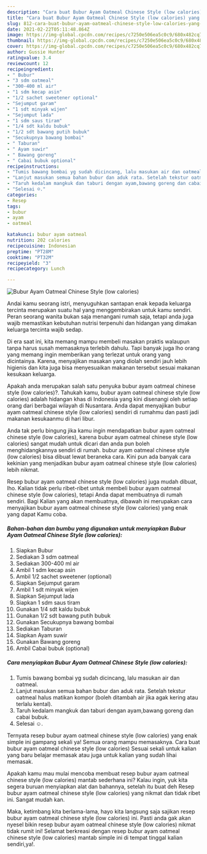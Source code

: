 ```yaml
---
description: "Cara buat Bubur Ayam Oatmeal Chinese Style (low calories) yang enak Untuk Jualan"
title: "Cara buat Bubur Ayam Oatmeal Chinese Style (low calories) yang enak Untuk Jualan"
slug: 812-cara-buat-bubur-ayam-oatmeal-chinese-style-low-calories-yang-enak-untuk-jualan
date: 2021-02-22T05:11:48.864Z
image: https://img-global.cpcdn.com/recipes/c7250e506ea5c0c9/680x482cq70/bubur-ayam-oatmeal-chinese-style-low-calories-foto-resep-utama.jpg
thumbnail: https://img-global.cpcdn.com/recipes/c7250e506ea5c0c9/680x482cq70/bubur-ayam-oatmeal-chinese-style-low-calories-foto-resep-utama.jpg
cover: https://img-global.cpcdn.com/recipes/c7250e506ea5c0c9/680x482cq70/bubur-ayam-oatmeal-chinese-style-low-calories-foto-resep-utama.jpg
author: Gussie Hunter
ratingvalue: 3.4
reviewcount: 12
recipeingredient:
- " Bubur"
- "3 sdm oatmeal"
- "300-400 ml air"
- "1 sdm kecap asin"
- "1/2 sachet sweetener optional"
- "Sejumput garam"
- "1 sdt minyak wijen"
- "Sejumput lada"
- "1 sdm saus tiram"
- "1/4 sdt kaldu bubuk"
- "1/2 sdt bawang putih bubuk"
- "Secukupnya bawang bombai"
- " Taburan"
- " Ayam suwir"
- " Bawang goreng"
- " Cabai bubuk optional"
recipeinstructions:
- "Tumis bawang bombai yg sudah dicincang, lalu masukan air dan oatmeal."
- "Lanjut masukan semua bahan bubur dan aduk rata. Setelah tekstur oatmeal halus matikan kompor (boleh ditambah air jika agak kering atau terlalu kental)."
- "Taruh kedalam mangkuk dan taburi dengan ayam,bawang goreng dan cabai bubuk."
- "Selesai ☺️."
categories:
- Resep
tags:
- bubur
- ayam
- oatmeal

katakunci: bubur ayam oatmeal 
nutrition: 202 calories
recipecuisine: Indonesian
preptime: "PT28M"
cooktime: "PT32M"
recipeyield: "3"
recipecategory: Lunch

---
```



![Bubur Ayam Oatmeal Chinese Style (low calories)](https://img-global.cpcdn.com/recipes/c7250e506ea5c0c9/680x482cq70/bubur-ayam-oatmeal-chinese-style-low-calories-foto-resep-utama.jpg)

Andai kamu seorang istri, menyuguhkan santapan enak kepada keluarga tercinta merupakan suatu hal yang menggembirakan untuk kamu sendiri. Peran seorang  wanita bukan saja menangani rumah saja, tetapi anda juga wajib memastikan kebutuhan nutrisi terpenuhi dan hidangan yang dimakan keluarga tercinta wajib sedap.

Di era  saat ini, kita memang mampu membeli masakan praktis walaupun tanpa harus susah memasaknya terlebih dahulu. Tapi banyak juga lho orang yang memang ingin memberikan yang terlezat untuk orang yang dicintainya. Karena, menyajikan masakan yang diolah sendiri jauh lebih higienis dan kita juga bisa menyesuaikan makanan tersebut sesuai makanan kesukaan keluarga. 



Apakah anda merupakan salah satu penyuka bubur ayam oatmeal chinese style (low calories)?. Tahukah kamu, bubur ayam oatmeal chinese style (low calories) adalah hidangan khas di Indonesia yang kini disenangi oleh setiap orang dari berbagai wilayah di Nusantara. Anda dapat menyajikan bubur ayam oatmeal chinese style (low calories) sendiri di rumahmu dan pasti jadi makanan kesukaanmu di hari libur.

Anda tak perlu bingung jika kamu ingin mendapatkan bubur ayam oatmeal chinese style (low calories), karena bubur ayam oatmeal chinese style (low calories) sangat mudah untuk dicari dan anda pun boleh menghidangkannya sendiri di rumah. bubur ayam oatmeal chinese style (low calories) bisa dibuat lewat beraneka cara. Kini pun ada banyak cara kekinian yang menjadikan bubur ayam oatmeal chinese style (low calories) lebih nikmat.

Resep bubur ayam oatmeal chinese style (low calories) juga mudah dibuat, lho. Kalian tidak perlu ribet-ribet untuk membeli bubur ayam oatmeal chinese style (low calories), tetapi Anda dapat membuatnya di rumah sendiri. Bagi Kalian yang akan membuatnya, dibawah ini merupakan cara menyajikan bubur ayam oatmeal chinese style (low calories) yang enak yang dapat Kamu coba.

<!--inarticleads1-->

##### Bahan-bahan dan bumbu yang digunakan untuk menyiapkan Bubur Ayam Oatmeal Chinese Style (low calories):

1. Siapkan  Bubur
1. Sediakan 3 sdm oatmeal
1. Sediakan 300-400 ml air
1. Ambil 1 sdm kecap asin
1. Ambil 1/2 sachet sweetener (optional)
1. Siapkan Sejumput garam
1. Ambil 1 sdt minyak wijen
1. Siapkan Sejumput lada
1. Siapkan 1 sdm saus tiram
1. Gunakan 1/4 sdt kaldu bubuk
1. Gunakan 1/2 sdt bawang putih bubuk
1. Gunakan Secukupnya bawang bombai
1. Sediakan  Taburan
1. Siapkan  Ayam suwir
1. Gunakan  Bawang goreng
1. Ambil  Cabai bubuk (optional)




<!--inarticleads2-->

##### Cara menyiapkan Bubur Ayam Oatmeal Chinese Style (low calories):

1. Tumis bawang bombai yg sudah dicincang, lalu masukan air dan oatmeal.
1. Lanjut masukan semua bahan bubur dan aduk rata. Setelah tekstur oatmeal halus matikan kompor (boleh ditambah air jika agak kering atau terlalu kental).
1. Taruh kedalam mangkuk dan taburi dengan ayam,bawang goreng dan cabai bubuk.
1. Selesai ☺️.




Ternyata resep bubur ayam oatmeal chinese style (low calories) yang enak simple ini gampang sekali ya! Semua orang mampu memasaknya. Cara buat bubur ayam oatmeal chinese style (low calories) Sesuai sekali untuk kalian yang baru belajar memasak atau juga untuk kalian yang sudah lihai memasak.

Apakah kamu mau mulai mencoba membuat resep bubur ayam oatmeal chinese style (low calories) mantab sederhana ini? Kalau ingin, yuk kita segera buruan menyiapkan alat dan bahannya, setelah itu buat deh Resep bubur ayam oatmeal chinese style (low calories) yang nikmat dan tidak ribet ini. Sangat mudah kan. 

Maka, ketimbang kita berlama-lama, hayo kita langsung saja sajikan resep bubur ayam oatmeal chinese style (low calories) ini. Pasti anda gak akan nyesel bikin resep bubur ayam oatmeal chinese style (low calories) nikmat tidak rumit ini! Selamat berkreasi dengan resep bubur ayam oatmeal chinese style (low calories) mantab simple ini di tempat tinggal kalian sendiri,ya!.

